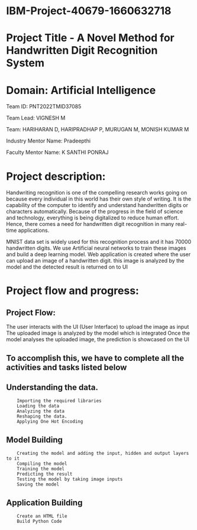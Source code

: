 # IBM-Project-40679-1660632718
# Project Title - A Novel Method for Handwritten Digit Recognition System

# Domain: Artificial Intelligence

Team ID: PNT2022TMID37085

Team Lead: VIGNESH M

Team: HARIHARAN D, HARIPRADHAP P, MURUGAN M, MONISH KUMAR M

Industry Mentor Name: Pradeepthi

Faculty Mentor Name: K SANTHI PONRAJ

# Project description:
 
Handwriting recognition is one of the compelling research works going on because every individual in this world has their own style of writing. It is the capability of the computer to identify and understand handwritten digits or characters automatically. Because of the progress in the field of science and technology, everything is being digitalized to reduce human effort. Hence, there comes a need for handwritten digit recognition in many real-time applications. 

MNIST data set is widely used for this recognition process and it has 70000 handwritten digits. We use Artificial neural networks to train these images and build a deep learning model. Web application is created where the user can upload an image of a handwritten digit. this image is analyzed by the model and the detected result is returned on to UI

# Project flow and progress:

## Project Flow:

The user interacts with the UI (User Interface) to upload the image as input
The uploaded image is analyzed by the model which is integrated
Once the model analyses the uploaded image, the prediction is showcased on the UI


## To accomplish this, we have to complete all the activities and tasks listed below

## Understanding the data.
        Importing the required libraries
        Loading the data
        Analyzing the data
        Reshaping the data.
        Applying One Hot Encoding
## Model Building
        Creating the model and adding the input, hidden and output layers to it
        Compiling the model
        Training the model
        Predicting the result
        Testing the model by taking image inputs
        Saving the model
## Application Building
        Create an HTML file
        Build Python Code

